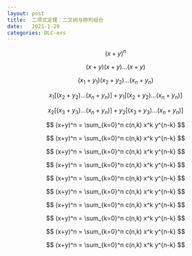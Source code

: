 ```yaml
---
layout: post
title:  二项式定理：二叉树与排列组合
date:   2021-1-29
categories: DLC-exs
---
```


$$ (x+y)^n $$

$$ (x+y)(x+y)\ldots(x+y) $$

$$ (x_1+y_1)(x_2+y_2)\ldots(x_n+y_n) $$

$$ x_1 \Big[(x_2+y_2)\ldots(x_n+y_n) \Big] + y_1 \Big[(x_2+y_2)\ldots(x_n+y_n) \Big] $$

$$ x_2 \Big[(x_3+y_3)\ldots(x_n+y_n) \Big] + y_2 \Big[(x_3+y_3)\ldots(x_n+y_n) \Big] $$

$$ (x+y)^n = \sum_{k=0}^n c(n,k) x^k y^{n-k} $$

$$ (x+y)^n = \sum_{k=0}^n c(n,k) x^k y^{n-k} $$

$$ (x+y)^n = \sum_{k=0}^n c(n,k) x^k y^{n-k} $$

$$ (x+y)^n = \sum_{k=0}^n c(n,k) x^k y^{n-k} $$

$$ (x+y)^n = \sum_{k=0}^n c(n,k) x^k y^{n-k} $$

$$ (x+y)^n = \sum_{k=0}^n c(n,k) x^k y^{n-k} $$

$$ (x+y)^n = \sum_{k=0}^n c(n,k) x^k y^{n-k} $$

$$ (x+y)^n = \sum_{k=0}^n c(n,k) x^k y^{n-k} $$

$$ (x+y)^n = \sum_{k=0}^n c(n,k) x^k y^{n-k} $$

$$ (x+y)^n = \sum_{k=0}^n c(n,k) x^k y^{n-k} $$